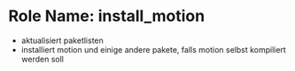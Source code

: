 Role Name: install_motion
=========================

- aktualisiert paketlisten
- installiert motion und einige andere pakete, falls motion selbst kompiliert werden soll

